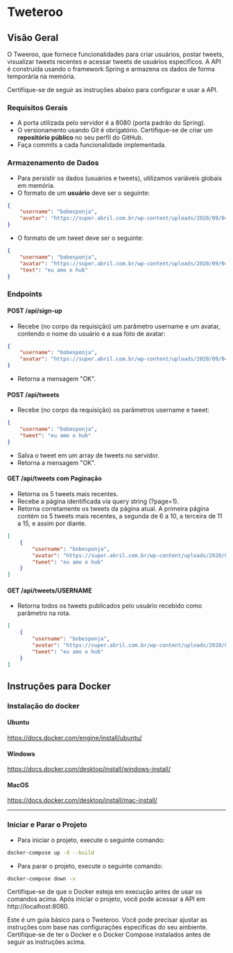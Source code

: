 # Tweteroo

## Visão Geral

O Tweeroo, que fornece funcionalidades para criar usuários, postar tweets, visualizar tweets recentes e acessar tweets de usuários específicos. A API é construída usando o framework Spring e armazena os dados de forma temporária na memória.

Certifique-se de seguir as instruções abaixo para configurar e usar a API.

### Requisitos Gerais

- A porta utilizada pelo servidor é a 8080 (porta padrão do Spring).
- O versionamento usando Git é obrigatório. Certifique-se de criar um **repositório público** no seu perfil do GitHub.
- Faça commits a cada funcionalidade implementada.

### Armazenamento de Dados

- Para persistir os dados (usuários e tweets), utilizamos variáveis globais em memória.
- O formato de um **usuário** deve ser o seguinte:

```json
{
    "username": "bobesponja",
    "avatar": "https://super.abril.com.br/wp-content/uploads/2020/09/04-09_gato_SITE.jpg?quality=70&strip=info"
}
```


- O formato de um tweet deve ser o seguinte:
```json 
{
    "username": "bobesponja",
    "avatar": "https://super.abril.com.br/wp-content/uploads/2020/09/04-09_gato_SITE.jpg?quality=70&strip=info",
    "text": "eu amo o hub"
}
```

### Endpoints
#### POST /api/sign-up
- Recebe (no corpo da requisição) um parâmetro username e um avatar, contendo o nome do usuário e a sua foto de avatar:

```json
{
    "username": "bobesponja",
    "avatar": "https://super.abril.com.br/wp-content/uploads/2020/09/04-09_gato_SITE.jpg?quality=70&strip=info"
}
```
- Retorna a mensagem "OK".

#### POST /api/tweets

- Recebe (no corpo da requisição) os parâmetros username e tweet:

```json
{
    "username": "bobesponja",
    "tweet": "eu amo o hub"
}
```

- Salva o tweet em um array de tweets no servidor.
-  Retorna a mensagem "OK".

#### GET /api/tweets com Paginação

- Retorna os 5 tweets mais recentes.
- Recebe a página identificada via query string (?page=1).
- Retorna corretamente os tweets da página atual. A primeira página contém os 5 tweets mais recentes, a segunda de 6 a 10, a terceira de 11 a 15, e assim por diante.

```json
[
    {
        "username": "bobesponja",
        "avatar": "https://super.abril.com.br/wp-content/uploads/2020/09/04-09_gato_SITE.jpg?quality=70&strip=info",
        "tweet": "eu amo o hub"
    }
]

```

#### GET /api/tweets/USERNAME
- Retorna todos os tweets publicados pelo usuário recebido como parâmetro na rota.

```json
[
    {
        "username": "bobesponja",
        "avatar": "https://super.abril.com.br/wp-content/uploads/2020/09/04-09_gato_SITE.jpg?quality=70&strip=info",
        "tweet": "eu amo o hub"
    }
]
```

## Instruções para Docker

### Instalação do docker
#### Ubuntu
<a>https://docs.docker.com/engine/install/ubuntu/</a>

#### Windows
<a>https://docs.docker.com/desktop/install/windows-install/</a>

#### MacOS
<a>https://docs.docker.com/desktop/install/mac-install/</a>

___

### Iniciar e Parar o Projeto
- Para iniciar o projeto, execute o seguinte comando:

```bash
docker-compose up -d --build
```

- Para parar o projeto, execute o seguinte comando:

```bash
docker-compose down -v
```

Certifique-se de que o Docker esteja em execução antes de usar os comandos acima. Após iniciar o projeto, você pode acessar a API em http://localhost:8080.

Este é um guia básico para o Tweteroo. Você pode precisar ajustar as instruções com base nas configurações específicas do seu ambiente. Certifique-se de ter o Docker e o Docker Compose instalados antes de seguir as instruções acima.